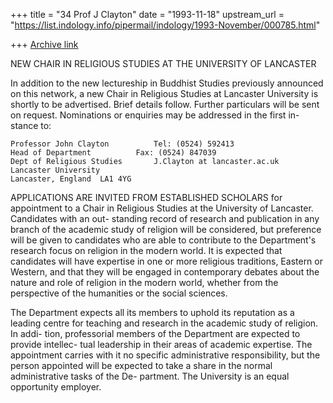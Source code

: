 +++
title = "34 Prof J Clayton"
date = "1993-11-18"
upstream_url = "https://list.indology.info/pipermail/indology/1993-November/000785.html"

+++
[Archive link](https://list.indology.info/pipermail/indology/1993-November/000785.html)

NEW CHAIR IN RELIGIOUS STUDIES
AT THE UNIVERSITY OF LANCASTER 

In addition to the new lectureship in Buddhist Studies previously announced
on this network, a new Chair in Religious Studies at Lancaster University is
shortly to be advertised.  Brief details follow.  Further particulars will be
sent on request.  Nominations or enquiries may be addressed in the first in-
stance to:

	Professor John Clayton			Tel: (0524) 592413
	Head of Department			Fax: (0524) 847039
	Dept of Religious Studies		J.Clayton at lancaster.ac.uk
	Lancaster University
	Lancaster, England  LA1 4YG

APPLICATIONS ARE INVITED FROM ESTABLISHED SCHOLARS for appointment to a Chair
in Religious Studies at the University of Lancaster.  Candidates with an out-
standing record of research and publication in any branch of the academic study
of religion will be considered, but preference will be given to candidates who
are able to contribute to the Department's research focus on religion in the
modern world.  It is expected that candidates will have expertise in one or
more religious traditions, Eastern or Western, and that they will be engaged
in contemporary debates about the nature and role of religion in the modern
world, whether from the perspective of the humanities or the social sciences.

The Department expects all its members to uphold its reputation as a leading
centre for teaching and research in the academic study of religion.  In addi-
tion, professorial members of the Department are expected to provide intellec-
tual leadership in their areas of academic expertise.  The appointment carries
with it no specific administrative responsibility, but the person appointed 
will be expected to take a share in the normal administrative tasks of the De-
partment.  The University is an equal opportunity employer.





